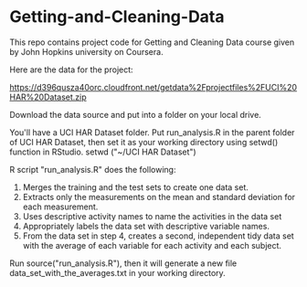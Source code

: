 Getting-and-Cleaning-Data
=========================


This repo contains project code for Getting and Cleaning Data course given by John Hopkins university on Coursera.


Here are the data for the project: 

https://d396qusza40orc.cloudfront.net/getdata%2Fprojectfiles%2FUCI%20HAR%20Dataset.zip 

 
Download the data source and put into a folder on your local drive.


You'll have a UCI HAR Dataset folder.
Put run_analysis.R in the parent folder of UCI HAR Dataset, then set it as your working directory using setwd() function in RStudio.  setwd ("~/UCI HAR Dataset") 


R script "run_analysis.R" does the following:
1. Merges the training and the test sets to create one data set.
2. Extracts only the measurements on the mean and standard deviation for each measurement.
3. Uses descriptive activity names to name the activities in the data set
4. Appropriately labels the data set with descriptive variable names.
5. From the data set in step 4, creates a second, independent tidy data set with the average of each variable for each activity and each subject.

Run source("run_analysis.R"), then it will generate a new file  data_set_with_the_averages.txt in your working directory.


